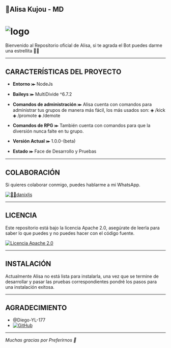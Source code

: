 ## 🤍Alisa Kujou - MD

# ![logo](https://telegra.ph/file/7bac962446d59b42ac4b8.jpg)

Bienvenido al Repositorio oficial de Alisa, si te agrada el Bot puedes darme una estrellita 🌟🤍

---

## CARACTERÍSTICAS DEL PROYECTO

- **Entorno ⪼** NodeJs
- **Baileys ⪼** MultiDivide ^6.7.2
- **Comandos de administración ⪼** Alisa cuenta con comandos para administrar tus grupos de manera más fácil, los más usados son:
◈ /kick
◈ /promote
◈ /demote

- **Comandos de RPG ⪼** También cuenta con comandos para que la diversión nunca falte en tu grupo.

- **Versión Actual ⪼** 1.0.0-(beta)
- **Estado ⪼** Face de Desarrollo y Pruebas

---

## COLABORACIÓN

Si quieres colaborar conmigo, puedes hablarme a mi WhatsApp.

[![👨‍💻danixljs](https://img.shields.io/badge/👨‍💻danixljs-25D366?style=for-the-badge&logo=whatsapp&logoColor=white)](https://wa.me/595983799436)

---

## LICENCIA

Este repositorio está bajo la licencia Apache 2.0, asegúrate de leerla para saber lo que puedes y no puedes hacer con el código fuente.

[![Licencia Apache 2.0](https://img.shields.io/badge/Licencia-Apache%202.0-blue?style=for-the-badge)](LICENSE)

---

## INSTALACIÓN

Actualmente Alisa no está lista para instalarla, una vez que se termine de desarrollar y pasar las pruebas correspondientes pondré los pasos para una instalación exitosa.

---

## AGRADECIMIENTO
- @Diego-YL-177
- [![GitHub](https://img.shields.io/badge/GitHub-Diego--YL--177-blue?logo=github)](https://github.com/Diego-YL-177)

---

*Muchas gracias por Preferirnos 🤍*
